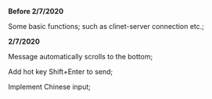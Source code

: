 **Before 2/7/2020**

Some basic functions; such as clinet-server connection etc.;

**2/7/2020**

Message automatically scrolls to the bottom;

Add hot key Shift+Enter to send;

Implement Chinese input;
